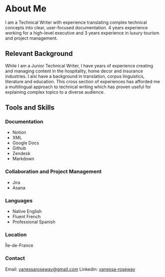 # About Me

I am a Technical Writer with experience translating complex technical concepts into clear, user-focused documentation. 4 years experience working for a high-level executive and 3 years experience in luxury tourism and project management.

## **Relevant Background**

While I am a Junior Technical Writer, I have years of experience creating and managing content in the hospitality, home decor and insurance industries. I alsi have a background in translation, corpus linguistics, literature and education. This cross section of experiences has afforded me a multilingual approach to technical writing which has proven useful for explaining complex topics to a diverse audience. 

## **Tools and Skills**

### **Documentation**
- Notion
- XML
- Google Docs
- Github
- Zendesk
- Markdown

### **Collaboration and Project Management**
- Jira
- Asana


### **Languages**
- Native English
- Fluent French
- Professional Spanish

### **Location**
Île-de-France


### **Contact**
Email: vanessaroseway@gmail.com
Linkedin: [vanessa-roseway](https://www.linkedin.com/in/vanessa-roseway-a5b6a842/)
